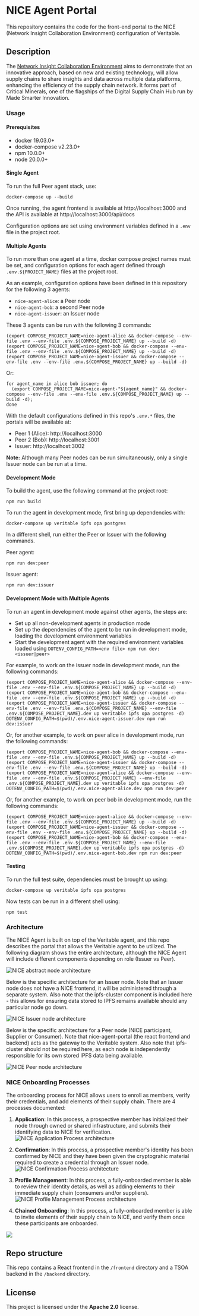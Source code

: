 # NICE Agent Portal

This repository contains the code for the front-end portal to the NICE (Network Insight Collaboration Environment) configuration of Veritable.

## Description

The [Network Insight Collaboration Environment](https://digitalsupplychainhub.uk/showcase/critical-minerals-flagship/) aims to demonstrate that an innovative approach, based on new and existing technology, will allow supply chains to share insights and data across multiple data platforms, enhancing the efficiency of the supply chain network. It forms part of Critical Minerals, one of the flagships of the Digital Supply Chain Hub run by Made Smarter Innovation.

### Usage

#### Prerequisites

- docker 19.03.0+
- docker-compose v2.23.0+
- npm 10.0.0+
- node 20.0.0+

#### Single Agent

To run the full Peer agent stack, use:

```
docker-compose up --build
```

Once running, the agent frontend is available at http://localhost:3000 and the API is available at http://localhost:3000/api/docs

Configuration options are set using environment variables defined in a `.env` file in the project root.

#### Multiple Agents

To run more than one agent at a time, docker compose project names must be set, and configuration options for each agent defined through `.env.${PROJECT_NAME}` files at the project root.

As an example, configuration options have been defined in this repository for the following 3 agents:

- `nice-agent-alice`: a Peer node
- `nice-agent-bob`: a second Peer node
- `nice-agent-issuer`: an Issuer node

These 3 agents can be run with the following 3 commands:

```
(export COMPOSE_PROJECT_NAME=nice-agent-alice && docker-compose --env-file .env --env-file .env.${COMPOSE_PROJECT_NAME} up --build -d)
(export COMPOSE_PROJECT_NAME=nice-agent-bob && docker-compose --env-file .env --env-file .env.${COMPOSE_PROJECT_NAME} up --build -d)
(export COMPOSE_PROJECT_NAME=nice-agent-issuer && docker-compose --env-file .env --env-file .env.${COMPOSE_PROJECT_NAME} up --build -d)
```

Or:

```
for agent_name in alice bob issuer; do
  (export COMPOSE_PROJECT_NAME=nice-agent-"${agent_name}" && docker-compose --env-file .env --env-file .env.${COMPOSE_PROJECT_NAME} up --build -d);
done
```

With the default configurations defined in this repo's `.env.*` files, the portals will be available at:

- Peer 1 (Alice): http://localhost:3000
- Peer 2 (Bob): http://localhost:3001
- Issuer: http://localhost:3002

**Note:** Although many Peer nodes can be run simultaneously, only a single Issuer node can be run at a time.

#### Development Mode

To build the agent, use the following command at the project root:

```
npm run build
```

To run the agent in development mode, first bring up dependencies with:

```
docker-compose up veritable ipfs opa postgres
```

In a different shell, run either the Peer or Issuer with the following commands.

Peer agent:

```
npm run dev:peer
```

Issuer agent:

```
npm run dev:issuer
```

#### Development Mode with Multiple Agents

To run an agent in development mode against other agents, the steps are:

- Set up all non-development agents in production mode
- Set up the dependencies of the agent to be run in development mode, loading the development environment variables
- Start the development agent with the required environment variables loaded using `DOTENV_CONFIG_PATH=<env file> npm run dev:<issuer|peer>`

For example, to work on the issuer node in development mode, run the following commands:

```
(export COMPOSE_PROJECT_NAME=nice-agent-alice && docker-compose --env-file .env --env-file .env.${COMPOSE_PROJECT_NAME} up --build -d)
(export COMPOSE_PROJECT_NAME=nice-agent-bob && docker-compose --env-file .env --env-file .env.${COMPOSE_PROJECT_NAME} up --build -d)
(export COMPOSE_PROJECT_NAME=nice-agent-issuer && docker-compose --env-file .env --env-file .env.${COMPOSE_PROJECT_NAME} --env-file .env.${COMPOSE_PROJECT_NAME}.dev up veritable ipfs opa postgres -d)
DOTENV_CONFIG_PATH=$(pwd)/.env.nice-agent-issuer.dev npm run dev:issuer
```

Or, for another example, to work on peer alice in development mode, run the following commands:

```
(export COMPOSE_PROJECT_NAME=nice-agent-bob && docker-compose --env-file .env --env-file .env.${COMPOSE_PROJECT_NAME} up --build -d)
(export COMPOSE_PROJECT_NAME=nice-agent-issuer && docker-compose --env-file .env --env-file .env.${COMPOSE_PROJECT_NAME} up --build -d)
(export COMPOSE_PROJECT_NAME=nice-agent-alice && docker-compose --env-file .env --env-file .env.${COMPOSE_PROJECT_NAME} --env-file .env.${COMPOSE_PROJECT_NAME}.dev up veritable ipfs opa postgres -d)
DOTENV_CONFIG_PATH=$(pwd)/.env.nice-agent-alice.dev npm run dev:peer
```

Or, for another example, to work on peer bob in development mode, run the following commands:

```
(export COMPOSE_PROJECT_NAME=nice-agent-alice && docker-compose --env-file .env --env-file .env.${COMPOSE_PROJECT_NAME} up --build -d)
(export COMPOSE_PROJECT_NAME=nice-agent-issuer && docker-compose --env-file .env --env-file .env.${COMPOSE_PROJECT_NAME} up --build -d)
(export COMPOSE_PROJECT_NAME=nice-agent-bob && docker-compose --env-file .env --env-file .env.${COMPOSE_PROJECT_NAME} --env-file .env.${COMPOSE_PROJECT_NAME}.dev up veritable ipfs opa postgres -d)
DOTENV_CONFIG_PATH=$(pwd)/.env.nice-agent-bob.dev npm run dev:peer
```

#### Testing

To run the full test suite, dependencies must be brought up using:

```
docker-compose up veritable ipfs opa postgres
```

Now tests can be run in a different shell using:

```
npm test
```

### Architecture

The NICE Agent is built on top of the Veritable agent, and this repo describes the portal that allows the Veritable agent to be utilized. The following diagram shows the entire architecture, although the NICE Agent will include different components depending on role (Issuer vs Peer).

![NICE abstract node architecture](./docs/images/nice-arch-node-abstract.png)

Below is the specific architecture for an Issuer node. Note that an Issuer node does not have a NICE frontend, it will be administered through a separate system. Also note that the ipfs-cluster component is included here - this allows for ensuring data stored to IPFS remains available should any particular node go down.

![NICE Issuer node architecture](./docs/images/nice-arch-node-issuer.png)

Below is the specific architecture for a Peer node (NICE participant, Supplier or Consumer). Note that nice-agent-portal (the react frontend and backend) acts as the gateway to the Veritable system. Also note that ipfs-cluster should not be required here, as each node is independently responsible for its own stored IPFS data being available.

![NICE Peer node architecture](./docs/images/nice-arch-node-peer.png)

### NICE Onboarding Processes

The onboarding process for NICE allows users to enroll as members, verify their credentials, and add elements of their supply chain. There are 4 processes documented:

1. **Application**: In this process, a prospective member has initialized their node through owned or shared infrastructure, and submits their identifying data to NICE for verification.
   ![NICE Application Process architecture](./docs/images/application-process.png)

2. **Confirmation**: In this process, a prospective member's identity has been confirmed by NICE and they have been given the cryptograhic material required to create a credential through an Issuer node.
   ![NICE Confirmation Process architecture](./docs/images/confirmation-process.png)

3. **Profile Management**: In this process, a fully-onboarded member is able to review their identity details, as well as adding elements to their immediate supply chain (consumers and/or suppliers).
   ![NICE Profile Management Process architecture](./docs/images/profile-management-process.png)

4. **Chained Onboarding**: In this process, a fully-onboarded member is able to invite elements of their supply chain to NICE, and verify them once these participants are onboarded.

![](./docs/images/nice-onboarding-flow-chained.png)

## Repo structure

This repo contains a React frontend in the `/frontend` directory and a TSOA backend in the `/backend` directory.

## License

This project is licensed under the **Apache 2.0** license.
